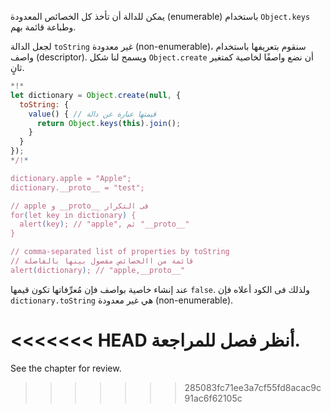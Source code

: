 يمكن للدالة أن تأخذ كل الخصائص المعدودة (enumerable) باستخدام `Object.keys` وطباعة قائمة بهم.

لجعل الدالة `toString` غير معدودة (non-enumerable)، سنقوم بتعريفها باستخدام واصف (descriptor). ويسمح لنا شكل `Object.create` أن نضع واصفًا لخاصية كمتغير ثانٍ.

```js run
*!*
let dictionary = Object.create(null, {
  toString: {
    value() { // قيمتها عبارة عن دالة
      return Object.keys(this).join();
    }
  }
});
*/!*

dictionary.apple = "Apple";
dictionary.__proto__ = "test";

// apple و __proto__ فى التكرار
for(let key in dictionary) {
  alert(key); // "apple", ثم "__proto__"
}

// comma-separated list of properties by toString
// قائمة من االخصائص مفصول بينها بالفاصلة
alert(dictionary); // "apple,__proto__"
```

عند إنشاء خاصية بواصف فإن مُعرِّفاتها تكون قيمها `false`. ولذلك فى الكود أعلاه فإن `dictionary.toString` هي غير معدودة (non-enumerable).

<<<<<<< HEAD
أنظر فصل [](info:property-descriptors) للمراجعة.
=======
See the chapter [](info:property-descriptors) for review.
>>>>>>> 285083fc71ee3a7cf55fd8acac9c91ac6f62105c
